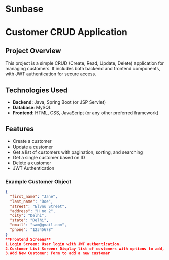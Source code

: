 # Sunbase
# Customer CRUD Application

## Project Overview

This project is a simple CRUD (Create, Read, Update, Delete) application for managing customers. It includes both backend and frontend components, with JWT authentication for secure access.

## Technologies Used

- **Backend**: Java, Spring Boot (or JSP Servlet)
- **Database**: MySQL
- **Frontend**: HTML, CSS, JavaScript (or any other preferred framework)

## Features

- Create a customer
- Update a customer
- Get a list of customers with pagination, sorting, and searching
- Get a single customer based on ID
- Delete a customer
- JWT Authentication

### Example Customer Object

```json
{
  "first_name": "Jane",
  "last_name": "Doe",
  "street": "Elvnu Street",
  "address": "H no 2",
  "city": "Delhi",
  "state": "Delhi",
  "email": "sam@gmail.com",
  "phone": "12345678"
}
**Frontend Screens**
1.Login Screen: User login with JWT authentication.
2.Customer List Screen: Display list of customers with options to add, update, and delete.
3.Add New Customer: Form to add a new customer




